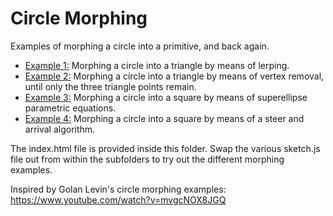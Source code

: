# Circle Morphing #

Examples of morphing a circle into a primitive, and back again.

* [Example 1:](https://github.com/Carla-de-Beer/P5js/blob/master/Circle%20Morphing/Circle%20Morph%20Lerp/sketch.js) Morphing a circle into a triangle by means of lerping.
* [Example 2:](https://github.com/Carla-de-Beer/P5js/blob/master/Circle%20Morphing/Circle%20Morph%20Vertex%20Removal/sketch.js) Morphing a circle into a triangle by means of vertex removal, until only the three triangle points remain.
* [Example 3:](https://github.com/Carla-de-Beer/P5js/blob/master/Circle%20Morphing/Circle%20Morph%20SuperEllipse/sketch.js) Morphing a circle into a square by means of superellipse parametric equations.
* [Example 4:](https://github.com/Carla-de-Beer/P5js/blob/master/Circle%20Morphing/Circle%20Morph%20Steer/sketch.js) Morphing a circle into a square by means of a steer and arrival algorithm.

The index.html file is provided inside this folder. Swap the various sketch.js file out from within the subfolders to try out the different morphing examples.

Inspired by Golan Levin's circle morphing examples:
https://www.youtube.com/watch?v=mvgcNOX8JGQ
